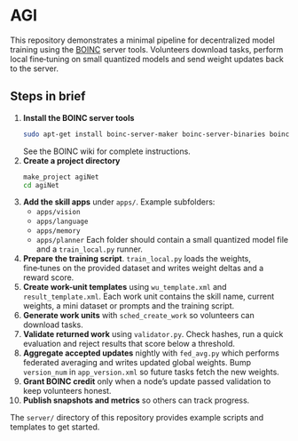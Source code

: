 # AGI

This repository demonstrates a minimal pipeline for decentralized model training using the [BOINC](https://boinc.berkeley.edu/) server tools. Volunteers download tasks, perform local fine‑tuning on small quantized models and send weight updates back to the server.

## Steps in brief

1. **Install the BOINC server tools**
   ```bash
   sudo apt-get install boinc-server-maker boinc-server-binaries boinc-server-tools
   ```
   See the BOINC wiki for complete instructions.
2. **Create a project directory**
   ```bash
   make_project agiNet
   cd agiNet
   ```
3. **Add the skill apps** under `apps/`.
   Example subfolders:
   - `apps/vision`
   - `apps/language`
   - `apps/memory`
   - `apps/planner`
   Each folder should contain a small quantized model file and a `train_local.py` runner.
4. **Prepare the training script**.
   `train_local.py` loads the weights, fine‑tunes on the provided dataset and writes weight deltas and a reward score.
5. **Create work-unit templates** using `wu_template.xml` and `result_template.xml`. Each work unit contains the skill name, current weights, a mini dataset or prompts and the training script.
6. **Generate work units** with `sched_create_work` so volunteers can download tasks.
7. **Validate returned work** using `validator.py`. Check hashes, run a quick evaluation and reject results that score below a threshold.
8. **Aggregate accepted updates** nightly with `fed_avg.py` which performs federated averaging and writes updated global weights. Bump `version_num` in `app_version.xml` so future tasks fetch the new weights.
9. **Grant BOINC credit** only when a node’s update passed validation to keep volunteers honest.
10. **Publish snapshots and metrics** so others can track progress.

The `server/` directory of this repository provides example scripts and templates to get started.
